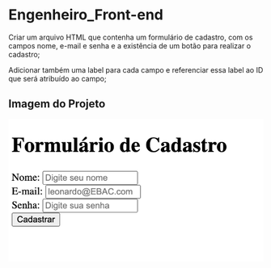 # Engenheiro_Front-end

Criar um arquivo HTML que contenha um formulário de cadastro, com os campos nome, e-mail e senha e a existência de um botão para realizar o cadastro;

Adicionar também uma label para cada campo e referenciar essa label ao ID que será atribuído ao campo;

## Imagem do Projeto

![](./Images/Formulario_de_cadastro.png)
